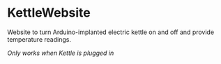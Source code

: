 # KettleWebsite

Website to turn Arduino-implanted electric kettle on and off and provide temperature readings. 

*Only works when Kettle is plugged in*

